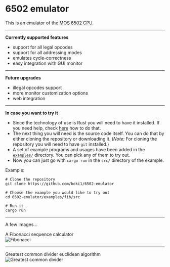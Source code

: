 # 6502 emulator

This is an emulator of the [MOS 6502 CPU](https://en.wikipedia.org/wiki/MOS_Technology_6502).

--------------------------------------

**Currently supported features**
- support for all legal opcodes
- support for all addressing modes
- emulates cycle-correctness
- easy integration with GUI monitor

--------------------------------------

**Future upgrades**
- illegal opcodes support
- more monitor customization options
- web integration

--------------------------------------

**In case you want to try it**
+ Since the technology of use is Rust you will need to have it installed. If you need help, check [here](https://www.rust-lang.org/) how to do that.
+ The next thing you will need is the source code itself. You can do that by either cloning the repository or downloading it. (_Note:_ For cloning the repository you will need to have `git` installed.) 
+ A set of example programs and usages have been added in the [`examples/`](https://github.com/boki1/6502-emulator/tree/dev/examples/) directory. You can pick any of them to try out.
+ Now you can just go with `cargo run` in the `src/` directory of the example.

Example:

```fish
# Clone the repository
git clone https://github.com/boki1/6502-emulator

# Choose the example you would like to try out
cd 6502-emulator/examples/fib/src

# Run it
cargo run

```

--------------------------------------

A few images...

A Fibonacci sequence calculator\
![Fibonacci](https://ibin.co/5ynmG0g2ucAS.png)

----------------

Greatest common divider euclidean algorithm\
![Greatest common divider](https://ibin.co/5ynmUgTr7QG0.png)
